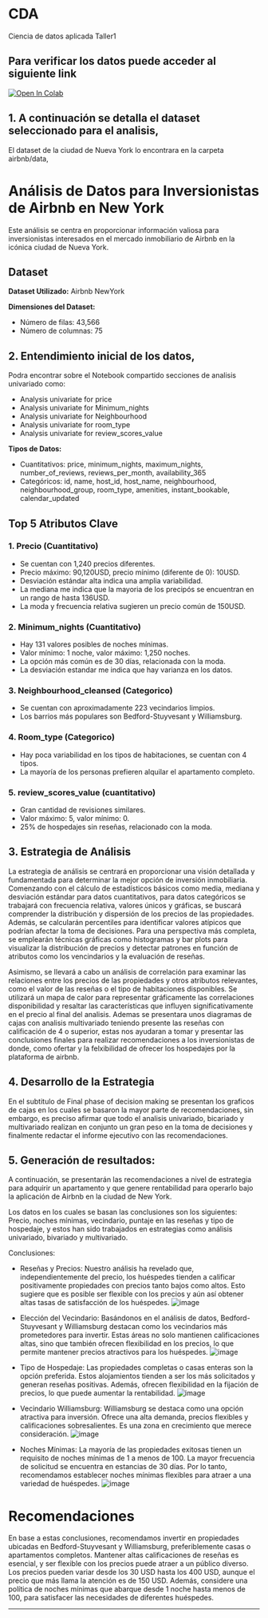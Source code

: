# CDA
Ciencia de datos aplicada Taller1

## Para verificar los datos puede acceder al siguiente link
<a href="https://github.com/ingoscargiraldor/CDA/blob/main/airbnb/eda.ipynb" target="_parent"><img src="https://colab.research.google.com/assets/colab-badge.svg" alt="Open In Colab"/></a>

## 1. A continuación se detalla el dataset seleccionado para el analisis,
El dataset de la ciudad de Nueva York lo encontrara en la carpeta airbnb/data,

# Análisis de Datos para Inversionistas de Airbnb en New York

Este análisis se centra en proporcionar información valiosa para inversionistas interesados en el mercado inmobiliario de Airbnb en la icónica ciudad de Nueva York.

## Dataset

**Dataset Utilizado:** Airbnb NewYork

**Dimensiones del Dataset:**
- Número de filas: 43,566
- Número de columnas: 75

## 2. Entendimiento inicial de los datos, 
Podra encontrar sobre el Notebook compartido secciones de analisis univariado como:

* Analysis univariate for price
* Analysis univariate for Minimum_nights
* Analysis univariate for Neighbourhood
* Analysis univariate for room_type
* Analysis univariate for review_scores_value

**Tipos de Datos:**
- Cuantitativos: price, minimum_nights, maximum_nights, number_of_reviews, reviews_per_month, availability_365
- Categóricos: id, name, host_id, host_name, neighbourhood, neighbourhood_group, room_type, amenities, instant_bookable, calendar_updated

## Top 5 Atributos Clave

### 1. Precio (Cuantitativo)
- Se cuentan con 1,240 precios diferentes.
- Precio máximo: 90,120USD, precio mínimo (diferente de 0): 10USD.
- Desviación estándar alta indica una amplia variabilidad.
- La mediana me indica que la mayoria de los precipós se encuentran en un rango de hasta 136USD.
- La moda y frecuencia relativa sugieren un precio común de 150USD.

### 2. Minimum_nights (Cuantitativo)
- Hay 131 valores posibles de noches mínimas.
- Valor mínimo: 1 noche, valor máximo: 1,250 noches.
- La opción más común es de 30 días, relacionada con la moda.
- La desviación estandar me indica que hay varianza en los datos.

### 3. Neighbourhood_cleansed (Categorico)
- Se cuentan con aproximadamente 223 vecindarios limpios.
- Los barrios más populares son Bedford-Stuyvesant y Williamsburg.

### 4. Room_type (Categorico)
- Hay poca variabilidad en los tipos de habitaciones, se cuentan con 4 tipos.
- La mayoría de los personas prefieren alquilar el apartamento completo.

### 5. review_scores_value (cuantitativo)
- Gran cantidad de revisiones similares.
- Valor máximo: 5, valor mínimo: 0.
- 25% de hospedajes sin reseñas, relacionado con la moda.

## 3. Estrategia de Análisis

La estrategia de análisis se centrará en proporcionar una visión detallada y fundamentada para determinar la mejor opción de inversión inmobiliaria. Comenzando con el cálculo de estadísticos básicos como media, mediana y desviación estándar para datos cuantitativos, para datos categóricos se trabajará con frecuencia relativa, valores únicos y gráficas, se buscará comprender la distribución y dispersión de los precios de las propiedades. Además, se calcularán percentiles para identificar valores atípicos que podrían afectar la toma de decisiones. Para una perspectiva más completa, se emplearán técnicas gráficas como histogramas y bar plots para visualizar la distribución de precios y detectar patrones en función de atributos como los vencindarios y la evaluación de reseñas.

Asimismo, se llevará a cabo un análisis de correlación para examinar las relaciones entre los precios de las propiedades y otros atributos relevantes, como el valor de las reseñas o el tipo de habitaciones disponibles. Se utilizará un mapa de calor para representar gráficamente las correlaciones disponibilidad y resaltar las características que influyen significativamente en el precio al final del analisis. Ademas se presentara unos diagramas de cajas con analisis multivariado teniendo presente las reseñas con calificación de 4 o superior, estas nos ayudaran a tomar y presentar las conclusiones finales para realizar recomendaciones a los inversionistas de donde, como ofertar y la felxibilidad de ofrecer los hospedajes por la plataforma de airbnb.


## 4. Desarrollo de la Estrategia

En el subtitulo de Final phase of decision making se presentan los graficos de cajas en los cuales se basaron la mayor parte de recomendaciones, sin embargo, es preciso afirmar que todo el analisis univariado, bicariado y multivariado realizan en conjunto un gran peso en la toma de decisiones y finalmente redactar el informe ejecutivo con las recomendaciones.

## 5. Generación de resultados:

A continuación, se presentarán las recomendaciones a nivel de estrategia para adquirir un apartamento y que genere rentabilidad para operarlo bajo la aplicación de Airbnb en la ciudad de New York.

Los datos en los cuales se basan las conclusiones son los siguientes: Precio, noches mínimas, vecindario, puntaje en las reseñas y tipo de hospedaje, y estos han sido trabajados en estrategias como análisis univariado, bivariado y multivariado.

Conclusiones:

- Reseñas y Precios: Nuestro análisis ha revelado que, independientemente del precio, los huéspedes tienden a calificar positivamente propiedades con precios tanto bajos como altos. Esto sugiere que es posible ser flexible con los precios y aún así obtener altas tasas de satisfacción de los huéspedes.
![image](https://github.com/ingoscargiraldor/CDA/assets/99930749/00eaad97-4b76-4f21-8c21-32f2d6c79bd9)

- Elección del Vecindario: Basándonos en el análisis de datos, Bedford-Stuyvesant y Williamsburg destacan como los vecindarios más prometedores para invertir. Estas áreas no solo mantienen calificaciones altas, sino que también ofrecen flexibilidad en los precios, lo que permite mantener precios atractivos para los huéspedes.
![image](https://github.com/ingoscargiraldor/CDA/assets/99930749/17c542ae-0854-48e6-a3a0-b24190c70799)

- Tipo de Hospedaje: Las propiedades completas o casas enteras son la opción preferida. Estos alojamientos tienden a ser los más solicitados y generan reseñas positivas. Además, ofrecen flexibilidad en la fijación de precios, lo que puede aumentar la rentabilidad.
![image](https://github.com/ingoscargiraldor/CDA/assets/99930749/dbf5298d-eb05-4d5c-8e2b-6438aaa74290)

- Vecindario Williamsburg: Williamsburg se destaca como una opción atractiva para inversión. Ofrece una alta demanda, precios flexibles y calificaciones sobresalientes. Es una zona en crecimiento que merece consideración.
![image](https://github.com/ingoscargiraldor/CDA/assets/99930749/28d48ea7-a3c6-4e06-a3b3-77b830d036c1)

- Noches Mínimas: La mayoría de las propiedades exitosas tienen un requisito de noches mínimas de 1 a menos de 100. La mayor frecuencia de solicitud se encuentra en estancias de 30 días. Por lo tanto, recomendamos establecer noches mínimas flexibles para atraer a una variedad de huéspedes.
![image](https://github.com/ingoscargiraldor/CDA/assets/99930749/bd4f8d8f-a21a-46b5-8916-2ecf4da38a76)

# Recomendaciones
En base a estas conclusiones, recomendamos invertir en propiedades ubicadas en Bedford-Stuyvesant y Williamsburg, preferiblemente casas o apartamentos completos. Mantener altas calificaciones de reseñas es esencial, y ser flexible con los precios puede atraer a un público diverso. Los precios pueden variar desde los 30 USD hasta los 400 USD, aunque el precio que más llama la atención es de 150 USD. Además, considere una política de noches mínimas que abarque desde 1 noche hasta menos de 100, para satisfacer las necesidades de diferentes huéspedes.

---
